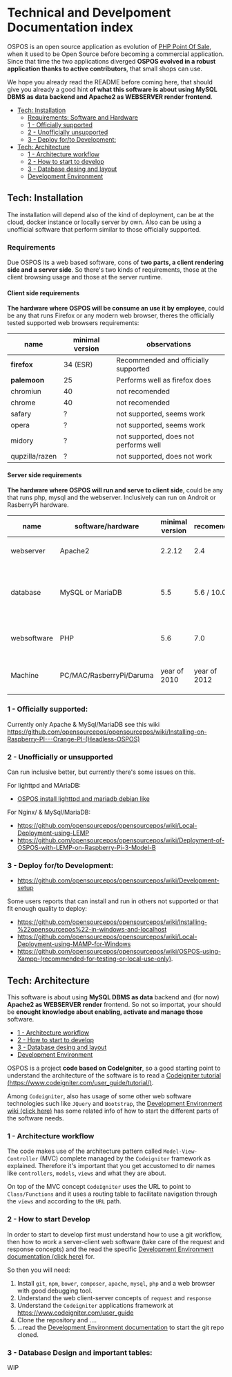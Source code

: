 # Technical and Develpoment Documentation index

OSPOS is an open source application as evolution of [PHP Point Of Sale](https://github.com/daN4cat/PHP-Point-Of-Sale), when it used to be Open Source before becoming a commercial application. Since that time the two applications diverged **OSPOS evolved in a robust application thanks to active contributors**, that small shops can use.

We hope you already read the README before coming here, that should give you already a good hint **of what this software is about using MySQL DBMS as data backend and Apache2 as WEBSERVER render frontend**.

* [Tech: Installation](#tech-installation)
  * [Requirements: Software and Hardware](#requirements)
  * [1 - Officially supported](#1---officially-supported)
  * [2 - Unofficially unsupported](#2---unofficially-or-unsupported)
  * [3 - Deploy for/to Development:](#3---deploy-forto-development)
* [Tech: Architecture](#tech-architecture)
  * [1 - Architecture workflow](#1---architecture-workflow)
  * [2 - How to start to develop](#2---how-to-start-develop)
  * [3 - Database desing and layout](#3---database-design-and-important-tables)
  * [Development Environment](OSPOS-Environment-Development)

## Tech: Installation

The installation will depend also of the kind of deployment, can be at the cloud, docker instance or locally server by own. Also can be using a unofficial software that perform similar to those officially supported.

### Requirements

Due OSPOS its a web based software, cons of **two parts, a client rendering side and a server side**. So there's two kinds of requirements, those at the client browsing usage and those at the server runtime.

#### Client side requirements

**The hardware where OSPOS will be consume an use it by employee**, could be any that runs Firefox or any modern web browser, theres the officially tested supported web browsers requirements:

|name       | minimal version | observations                          |
|---------- | --------------- | ---------------------------------------- |
|**firefox**    | 34 (ESR) | Recommended and officially supported |
|**palemoon**    | 25 | Performs well as firefox does |
|chromiun    | 40 | not recomended |
|chrome    | 40 | not recomended |
|safary    | ? | not supported, seems work |
|opera   | ? | not supported, seems work |
|midory    | ? | not supported, does not performs well |
|qupzilla/razen    | ? | not supported, does not work |

#### Server side requirements

**The hardware where OSPOS will run and serve to client side**, could be any that runs php, mysql and the webserver. Inclusively can run on Androit or RasberryPi hardware.

|name       | software/hardware  | minimal version | recomended | observations                          |
|---------- | ------------- | --------------- | ---------- | -------------------------------------- |
|webserver  | Apache2  | 2.2.12   | 2.4 | Only apache2 are officially supported  |
|database   | MySQL or MariaDB | 5.5 | 5.6 / 10.0.1 | Only MySQL related DBMS are compatible such Percona Server also works |
|websoftware  | PHP  | 5.6   | 7.0 | Need sockets, mycrypt/openssl, curl and mysql modules actived.  |
|Machine    | PC/MAC/RasberryPi/Daruma | year of 2010    | year of 2012 | Recent hardware with enought RAM and fast storage  |

### 1 - Officially supported: 

Currently only Apache & MySql/MariaDB see this wiki https://github.com/opensourcepos/opensourcepos/wiki/Installing-on-Raspberry-PI---Orange-PI-(Headless-OSPOS)

### 2 - Unofficially or unsupported

Can run inclusive better, but currently there's some issues on this.

For lighttpd and MAriaDB:

* [OSPOS install lighttpd and mariadb debian like](OSPOS-install-lighttpd-and-mariadb-debian-like)

For  Nginx/ & MySql/MariaDB:

* https://github.com/opensourcepos/opensourcepos/wiki/Local-Deployment-using-LEMP
* https://github.com/opensourcepos/opensourcepos/wiki/Deployment-of-OSPOS-with-LEMP-on-Raspberry-Pi-3-Model-B

### 3 - Deploy for/to Development:

* https://github.com/opensourcepos/opensourcepos/wiki/Development-setup

Some users reports that can install and run in others not supported or that fit enough quality to deploy:

* https://github.com/opensourcepos/opensourcepos/wiki/Installing-%22opensourcepos%22-in-windows-and-localhost
* https://github.com/opensourcepos/opensourcepos/wiki/Local-Deployment-using-MAMP-for-Windows
* https://github.com/opensourcepos/opensourcepos/wiki/OSPOS-using-Xampp-(recommended-for-testing-or-local-use-only).

## Tech: Architecture

This software is about using **MySQL DBMS as data** backend and (for now) **Apache2 as WEBSERVER render** frontend. So not so importat, your should be **enought knowledge about enabling, activate and manage those** software.

  * [1 - Architecture workflow](#1---architecture-workflow)
  * [2 - How to start to develop](#2---how-to-start-develop)
  * [3 - Database desing and layout](#3---database-design-and-important-tables)
  * [Development Environment](OSPOS-Environment-Development)

OSPOS is a project **code based on CodeIgniter**, so a good starting point to understand the architecture of the software is to read a [Codeigniter tutorial (https://www.codeigniter.com/user_guide/tutorial/)](https://www.codeigniter.com/user_guide/tutorial/static_pages.html).

Among `Codeigniter`, also has usage of some other web software technologies such like `JQuery` and `Bootstrap`, the [Development Environment wiki (click here)](OSPOS-Environment-Development) has some related info of how to start the different parts of the software needs.

### 1 - Architecture workflow

The code makes use of the architecture pattern called `Model-View-Controller` (MVC) complete managed by the `Codeigniter` framework as explained.
Therefore it's important that you get accustomed to dir names like `controllers`, `models`, `views` and what they are about.

On top of the MVC concept `CodeIgniter` uses the URL to point to `Class/Functions` and it uses a routing table to facilitate navigation through the `views` and according to the `URL` path.

### 2 - How to start Develop

In order to start to develop first must understand how to use a git workflow, then how to work a server-client web software (take care of the request and response concepts) and the read the specific [Development Environment documentation (click here)](OSPOS-Environment-Development) for.

So then you will need:

1. Install `git`, `npm`, `bower`, `composer`, `apache`, `mysql`, `php` and a web browser with good debugging tool.
2. Understand the web client-server concepts of `request` and `response`
3. Understand the `Codeigniter` applications framework at https://www.codeigniter.com/user_guide
4. Clone the repository and ....
5. ...read the [Development Environment documentation](OSPOS-Environment-Development) to start the git repo cloned.

### 3 - Database Design and important tables: 

WIP

